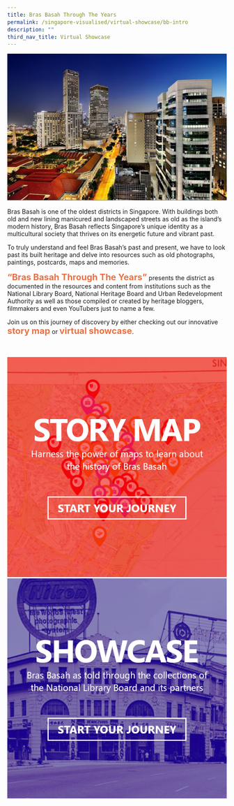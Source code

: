 ```yaml
---
title: Bras Basah Through The Years
permalink: /singapore-visualised/virtual-showcase/bb-intro
description: ""
third_nav_title: Virtual Showcase
---
```

[![Alt text for image on Isomer site](/images/sample-bb-showcase-landing.jpg)](https://flic.kr/p/fN9R2A)

Bras Basah is one of the oldest districts in Singapore. With buildings both old and new lining manicured and landscaped streets as old as the island’s modern history, Bras Basah reflects Singapore’s unique identity as a multicultural society that thrives on its energetic future and vibrant past. 

To truly understand and feel Bras Basah’s past and present, we have to look past its built heritage and delve into resources such as old photographs, paintings, postcards, maps and memories. 

<span style="font-weight: 700; font-size: 20px; font-style: normal; color:#eb7044">“Bras Basah Through The Years”</span> presents the district as documented in the resources and content from institutions such as the National Library Board, National Heritage Board and Urban Redevelopment Authority as well as those compiled or created by heritage bloggers, filmmakers and even YouTubers just to name a few.

Join us on this journey of discovery by either checking out our innovative <span style="font-weight: 700; font-size: 20px; font-style: normal; color:#eb7044">story map</span> or <span style="font-weight: 700; font-size: 20px; font-style: normal; color:#eb7044">virtual showcase</span>.

<br>
<br>
<div>
	<div class="row is-multiline">
	    <div class="col is-half-desktop is-half-tablet">
	<a href="https://nlb.geoicon.com/spatialdiscovery/storymaps/bras-basah-the-complete-story-map/index.html"><img src="/images/story-map-journey.jpg" alt="image 4"></a>
	</div>
    <div class="col is-half-desktop is-half-tablet">
<a href="/singapore-visualised/virtual-showcase/bb-early"><img src="/images/showcase-journey.jpg" alt="image 2"></a>
</div>
	</div> 
	</div>